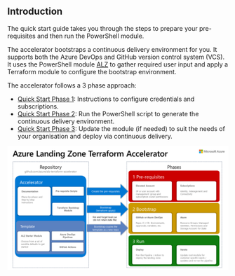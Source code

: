 <!-- markdownlint-disable first-line-h1 -->
## Introduction

The quick start guide takes you through the steps to prepare your pre-requisites and then run the PowerShell module.

The accelerator bootstraps a continuous delivery environment for you. It supports both the Azure DevOps and GitHub version control system (VCS). It uses the PowerShell module [ALZ](https://www.powershellgallery.com/packages/ALZ) to gather required user input and apply a Terraform module to configure the bootstrap environment.

The accelerator follows a 3 phase approach:

- [Quick Start Phase 1][wiki_quick_start_phase_1]: Instructions to configure credentials and subscriptions.
- [Quick Start Phase 2][wiki_quick_start_phase_2]: Run the PowerShell script to generate the continuous delivery environment.
- [Quick Start Phase 3][wiki_quick_start_phase_3]: Update the module (if needed) to suit the needs of your organisation and deploy via continuous delivery.

![Azure landing zone accelerator process][alz_accelerator_overview]

 [//]: # (*****************************)
 [//]: # (INSERT IMAGE REFERENCES BELOW)
 [//]: # (*****************************)

[alz_accelerator_overview]: media/alz-terraform-acclerator.png "A process flow showing the areas covered by the Azure landing zones Terraform accelerator."

 [//]: # (************************)
 [//]: # (INSERT LINK LABELS BELOW)
 [//]: # (************************)

[wiki_quick_start_phase_1]:           %5BUser-Guide%5D-Quick-Start-Phase-1 "Wiki - Quick Start - Phase 1"
[wiki_quick_start_phase_2]:           %5BUser-Guide%5D-Quick-Start-Phase-2 "Wiki - Quick Start - Phase 2"
[wiki_quick_start_phase_3]:           %5BUser-Guide%5D-Quick-Start-Phase-3 "Wiki - Quick Start - Phase 3"
